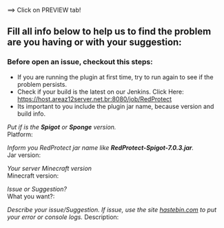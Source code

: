 ==> Click on PREVIEW tab!

## Fill all info below to help us to find the problem are you having or with your suggestion:

### Before open an issue, checkout this steps:
* If you are running the plugin at first time, try to run again to see if the problem persists.
* Check if your build is the latest on our Jenkins. Click Here: <https://host.areaz12server.net.br:8080/job/RedProtect>
* Its important to you include the plugin jar name, because version and build info.

_Put if is the **Spigot** or **Sponge** version._  
Platform:

_Inform you RedProtect jar name like **RedProtect-Spigot-7.0.3.jar**._  
Jar version:  

_Your server Minecraft version_  
Minecraft version:  

_Issue or Suggestion?_  
What you want?:  

_Describe your issue/Suggestion. If issue, use the site [hastebin.com](https://hastebin.com/) to put your error or console logs._
Description:  